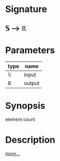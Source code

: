 # Signature
## 𝕊 ⟶ ℝ

# Parameters

| type | name |
|------|------|
|𝕊|input|
|ℝ|output|

# Synopsis
element count

# Description

[more...](https://en.wikipedia.org/wiki/Array_data_structure)